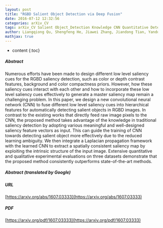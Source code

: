 ```yaml
---
layout: post
title: "RGBD Salient Object Detection via Deep Fusion"
date: 2016-07-12 12:32:56
categories: arXiv_CV
tags: arXiv_CV Salient Object_Detection Knowledge CNN Quantitative Detection
author: Liangqiong Qu, Shengfeng He, Jiawei Zhang, Jiandong Tian, Yandong Tang, Qingxiong Yang
mathjax: true
---
```


* content
{:toc}

##### Abstract
Numerous efforts have been made to design different low level saliency cues for the RGBD saliency detection, such as color or depth contrast features, background and color compactness priors. However, how these saliency cues interact with each other and how to incorporate these low level saliency cues effectively to generate a master saliency map remain a challenging problem. In this paper, we design a new convolutional neural network (CNN) to fuse different low level saliency cues into hierarchical features for automatically detecting salient objects in RGBD images. In contrast to the existing works that directly feed raw image pixels to the CNN, the proposed method takes advantage of the knowledge in traditional saliency detection by adopting various meaningful and well-designed saliency feature vectors as input. This can guide the training of CNN towards detecting salient object more effectively due to the reduced learning ambiguity. We then integrate a Laplacian propagation framework with the learned CNN to extract a spatially consistent saliency map by exploiting the intrinsic structure of the input image. Extensive quantitative and qualitative experimental evaluations on three datasets demonstrate that the proposed method consistently outperforms state-of-the-art methods.

##### Abstract (translated by Google)


##### URL
[https://arxiv.org/abs/1607.03333](https://arxiv.org/abs/1607.03333)

##### PDF
[https://arxiv.org/pdf/1607.03333](https://arxiv.org/pdf/1607.03333)

